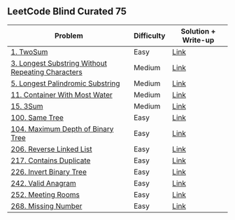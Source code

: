 ## LeetCode Blind Curated 75

**Problem** | **Difficulty** | **Solution + Write-up**
-- | -- | --
[1. TwoSum](https://leetcode.com/problems/two-sum/) | Easy | [Link](https://github.com/david215/lc-blind-curated-75/tree/main/0001-TwoSum/)
[3. Longest Substring Without Repeating Characters](https://leetcode.com/problems/longest-substring-without-repeating-characters/) | Medium | [Link](https://github.com/david215/lc-blind-curated-75/tree/main/0003-LongestSubstringWithoutRepeatingCharacters/) | 
[5. Longest Palindromic Substring](https://leetcode.com/problems/longest-palindromic-substring/) | Medium | [Link](https://github.com/david215/lc-blind-curated-75/tree/main/0005-LongestPalindromicSubstring/)
[11. Container With Most Water](https://leetcode.com/problems/container-with-most-water/) | Medium | [Link](https://github.com/david215/lc-blind-curated-75/tree/main/0011-ContainerWithMostWater/)
[15. 3Sum](https://leetcode.com/problems/3sum/) | Medium | [Link](https://github.com/david215/lc-blind-curated-75/tree/main/0015-3Sum/)
[100. Same Tree](https://leetcode.com/problems/same-tree/) | Easy | [Link](https://github.com/david215/lc-blind-curated-75/tree/main/0100-SameTree/)
[104. Maximum Depth of Binary Tree](https://leetcode.com/problems/maximum-depth-of-binary-tree/) | Easy | [Link](https://github.com/david215/lc-blind-curated-75/tree/main/0104-MaximumDepthOfBinaryTree/)
[206. Reverse Linked List](https://leetcode.com/problems/reverse-linked-list/) | Easy | [Link](https://github.com/david215/lc-blind-curated-75/tree/main/0206-ReverseLinkedList/)
[217. Contains Duplicate](https://leetcode.com/problems/contains-duplicate/) | Easy | [Link](https://github.com/david215/lc-blind-curated-75/tree/main/0217-ContainsDuplicate/)
[226. Invert Binary Tree](https://leetcode.com/problems/invert-binary-tree/) | Easy | [Link](https://github.com/david215/lc-blind-curated-75/tree/main/0226-InvertBinaryTree/)
[242. Valid Anagram](https://leetcode.com/problems/valid-anagram/) | Easy | [Link](https://github.com/david215/lc-blind-curated-75/tree/main/0242-ValidAnagram/)
[252. Meeting Rooms](https://leetcode.com/problems/meeting-rooms/) | Easy | [Link](https://github.com/david215/lc-blind-curated-75/tree/main/0252-MeetingRooms/)
[268. Missing Number](https://leetcode.com/problems/missing-number/) | Easy | [Link](https://github.com/david215/lc-blind-curated-75/tree/main/0268-MissingNumber/)
